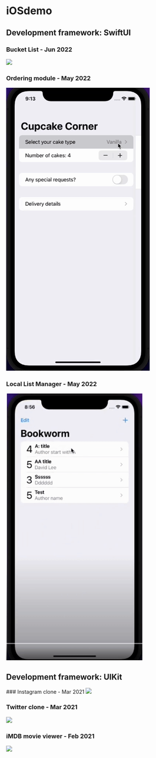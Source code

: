 # iOSdemo

## Development framework: SwiftUI
<div>

  ### Bucket List - Jun 2022
<img src='https://github.com/davidseungjin/BucketList/blob/main/mapkit.gif' />

### Ordering module - May 2022
<img src='https://github.com/davidseungjin/CupcakeCorner/blob/main/cubcake.gif' />

### Local List Manager - May 2022
<img src='https://github.com/davidseungjin/BookWorm/blob/main/bookworm_pjt.gif' />
</div>
  
## Development framework: UIKit
<div>
### Instagram clone - Mar 2021
<img src='https://github.com/davidseungjin/Parstagram3/blob/main/Parstagram3-ver2.gif' />

### Twitter clone - Mar 2021
<img src='https://github.com/davidseungjin/twitterpart1and2/blob/master/HW4_1.gif' />

### iMDB movie viewer - Feb 2021
<img src='https://github.com/davidseungjin/dMovie/blob/main/ezgif.com-gif-maker.gif' />
</div>
